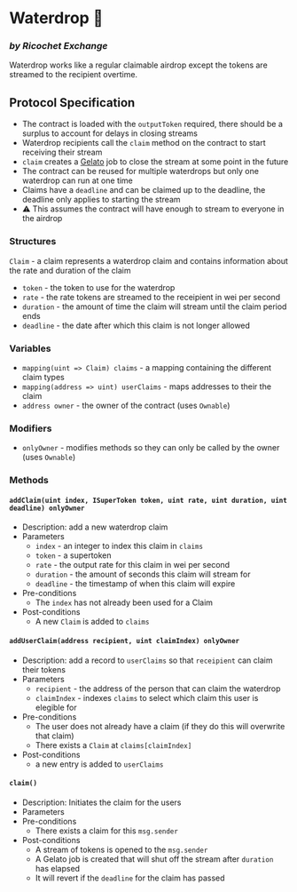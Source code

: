 # Waterdrop 🚰
### _by Ricochet Exchange_
Waterdrop works like a regular claimable airdrop except the tokens are streamed to the recipient overtime.

## Protocol Specification

* The contract is loaded with the `outputToken` required, there should be a surplus to account for delays in closing streams
* Waterdrop recipients call the `claim` method on the contract to start receiving their stream
* `claim` creates a [Gelato](https://www.gelato.network/) job to close the stream at some point in the future
* The contract can be reused for multiple waterdrops but only one waterdrop can run at one time
* Claims have a `deadline` and can be claimed up to the deadline, the deadline only applies to starting the stream
* :warning: This assumes the contract will have enough to stream to everyone in the airdrop

### Structures
`Claim` - a claim represents a waterdrop claim and contains information about the rate and duration of the claim
  - `token` - the token to use for the waterdrop
  - `rate` - the rate tokens are streamed to the receipient in wei per second
  - `duration` - the amount of time the claim will stream until the claim period ends
  - `deadline` - the date after which this claim is not longer allowed

### Variables
- `mapping(uint => Claim) claims` - a mapping containing the different claim types
- `mapping(address => uint) userClaims`  - maps addresses to their the claim
- `address owner` - the owner of the contract (uses `Ownable`)

### Modifiers
- `onlyOwner` - modifies methods so they can only be called by the owner (uses `Ownable`)

### Methods
#### `addClaim(uint index, ISuperToken token, uint rate, uint duration, uint deadline) onlyOwner`
- Description: add a new waterdrop claim
- Parameters
  - `index` - an integer to index this claim in `claims`
  - `token` - a supertoken
  - `rate` - the output rate for this claim in wei per second
  - `duration` - the amount of seconds this claim will stream for
  - `deadline` - the timestamp of when this claim will expire
- Pre-conditions
  - The `index` has not already been used for a Claim
- Post-conditions
  - A new `Claim` is added to `claims`


#### `addUserClaim(address recipient, uint claimIndex) onlyOwner`
- Description: add a record to `userClaims` so that `receipient` can claim their tokens
- Parameters
  - `recipient` - the address of the person that can claim the waterdrop
  - `claimIndex` - indexes `claims` to select which claim this user is elegible for
- Pre-conditions
  - The user does not already have a claim (if they do this will overwrite that claim)
  - There exists a `Claim` at `claims[claimIndex]`
- Post-conditions
  - a new entry is added to `userClaims`

#### `claim()`
- Description: Initiates the claim for the users
- Parameters
- Pre-conditions
  - There exists a claim for this `msg.sender`
- Post-conditions
  - A stream of tokens is opened to the `msg.sender`
  - A Gelato job is created that will shut off the stream after `duration` has elapsed
  - It will revert if the `deadline` for the claim has passed
